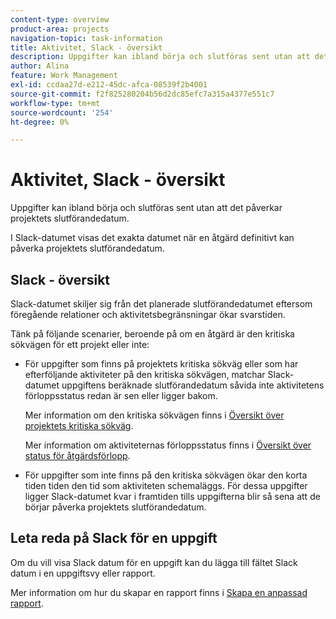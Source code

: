 ```yaml
---
content-type: overview
product-area: projects
navigation-topic: task-information
title: Aktivitet, Slack - översikt
description: Uppgifter kan ibland börja och slutföras sent utan att det påverkar projektets slutförandedatum.
author: Alina
feature: Work Management
exl-id: ccdaa27d-e212-45dc-afca-08539f2b4001
source-git-commit: f2f825280204b56d2dc85efc7a315a4377e551c7
workflow-type: tm+mt
source-wordcount: '254'
ht-degree: 0%

---
```


# Aktivitet, Slack - översikt

Uppgifter kan ibland börja och slutföras sent utan att det påverkar projektets slutförandedatum.

I Slack-datumet visas det exakta datumet när en åtgärd definitivt kan påverka projektets slutförandedatum.

## Slack - översikt

Slack-datumet skiljer sig från det planerade slutförandedatumet eftersom föregående relationer och aktivitetsbegränsningar ökar svarstiden.

Tänk på följande scenarier, beroende på om en åtgärd är den kritiska sökvägen för ett projekt eller inte:

* För uppgifter som finns på projektets kritiska sökväg eller som har efterföljande aktiviteter på den kritiska sökvägen, matchar Slack-datumet uppgiftens beräknade slutförandedatum såvida inte aktivitetens förloppsstatus redan är sen eller ligger bakom.

   Mer information om den kritiska sökvägen finns i [Översikt över projektets kritiska sökväg](../../../manage-work/tasks/manage-tasks/critical-path.md).

   Mer information om aktiviteternas förloppsstatus finns i [Översikt över status för åtgärdsförlopp](../../../manage-work/tasks/task-information/task-progress-status.md).

* För uppgifter som inte finns på den kritiska sökvägen ökar den korta tiden tiden den tid som aktiviteten schemaläggs. För dessa uppgifter ligger Slack-datumet kvar i framtiden tills uppgifterna blir så sena att de börjar påverka projektets slutförandedatum.

## Leta reda på Slack för en uppgift

Om du vill visa Slack datum för en uppgift kan du lägga till fältet Slack datum i en uppgiftsvy eller rapport.

Mer information om hur du skapar en rapport finns i [Skapa en anpassad rapport](../../../reports-and-dashboards/reports/creating-and-managing-reports/create-custom-report.md).
